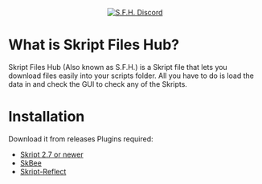 </p>
<p align="center">
    <a href="https://discord.gg/cBCbZjhVJU">
        <img src="https://img.shields.io/discord/308323056592486420?logo=discord"
            alt="S.F.H. Discord"></a>

# What is Skript Files Hub?
Skript Files Hub (Also known as S.F.H.) is a Skript file that lets you download files easily into your scripts folder.
All you have to do is load the data in and check the GUI to check any of the Skripts.
# Installation 
Download it from releases
Plugins required:
- [Skript 2.7 or newer](https://github.com/SkriptLang/Skript)
- [SkBee](https://github.com/ShaneBeee/SkBee)
- [Skript-Reflect](https://github.com/TPGamesNL/skript-reflect)


